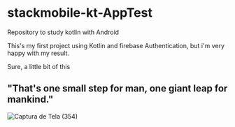 # stackmobile-kt-AppTest
Repository to study kotlin with Android

This's my first project using Kotlin and firebase Authentication, but i'm very happy with my result.

Sure, a little bit of this
## "That's one small step for man, one giant leap for mankind."

![Captura de Tela (354)](https://user-images.githubusercontent.com/72364037/204431986-34262e57-05b6-4ac4-bf70-66ada8289bb7.png)
